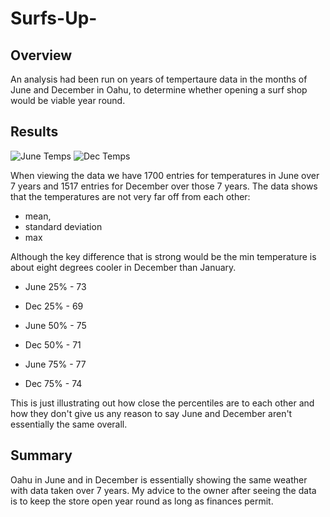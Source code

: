 # Surfs-Up-

## Overview
An analysis had been run on years of tempertaure data in the months of June and December in Oahu, to determine whether opening a surf shop would be viable year round.

## Results

![June Temps](https://github.com/Cyber-Wolfe/Surfs-Up-/blob/main/Captures/June%20Temps.PNG)
![Dec Temps](https://github.com/Cyber-Wolfe/Surfs-Up-/blob/main/Captures/Dec%20Temps.PNG)

When viewing the data we have 1700 entries for temperatures in June over 7 years and 1517 entries for December over those 7 years. The data shows that the temperatures are not very far off from each other:
  *  mean, 
  *  standard deviation 
  *  max 

Although the key difference that is strong would be the min temperature is about eight degrees cooler in December than January.
* June 25% - 73
* Dec 25% - 69

* June 50% - 75
* Dec 50% - 71

* June 75% - 77 
* Dec 75% - 74

This is just illustrating out how close the percentiles are to each other and how they don't give us any reason to say June and December aren't essentially the same overall.

## Summary

Oahu in June and in December is essentially showing the same weather with data taken over 7 years.
My advice to the owner after seeing the data is to keep the store open year round as long as finances permit.
